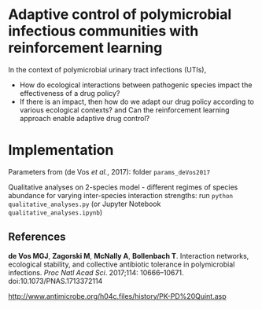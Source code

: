# Adaptive control of  polymicrobial infectious communities with reinforcement learning

In the context of polymicrobial urinary tract infections (UTIs),

- How do ecological interactions between pathogenic species impact the effectiveness of a drug policy?
- If there is an impact, then how do we adapt our drug policy according to various ecological contexts? and Can the reinforcement learning approach enable adaptive drug control?

# Implementation

Parameters from (de Vos *et al.*, 2017): folder `params_deVos2017`

Qualitative analyses on 2-species model - different regimes of species abundance for varying inter-species interaction strengths: run `python qualitative_analyses.py` (or Jupyter Notebook `qualitative_analyses.ipynb`)

## References

**de Vos MGJ**, **Zagorski M**, **McNally A**, **Bollenbach T**. Interaction networks, ecological stability, and collective antibiotic tolerance in polymicrobial infections. *Proc Natl Acad Sci*. 2017;114: 10666–10671. doi:10.1073/PNAS.1713372114

http://www.antimicrobe.org/h04c.files/history/PK-PD%20Quint.asp